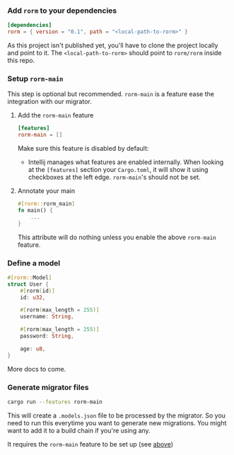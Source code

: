 ### Add `rorm` to your dependencies
```toml
[dependencies]
rorm = { version = "0.1", path = "<local-path-to-rorm>" }
```

As this project isn't published yet, you'll have to clone the project locally and point to it. The `<local-path-to-rorm>` should point to `rorm/rorm` inside this repo.

### Setup `rorm-main`
This step is optional but recommended.
`rorm-main` is a feature ease the integration with our migrator.

1. Add the `rorm-main` feature
   ```toml
   [features]
   rorm-main = []
   ```
   Make sure this feature is disabled by default:
    - Intellij manages what features are enabled internally.
      When looking at the `[features]` section your `Cargo.toml`,
      it will show it using checkboxes at the left edge.
      `rorm-main`'s should not be set.

2. Annotate your main
   ```rust
   #[rorm::rorm_main]
   fn main() {
       ...
   }
   ```
   This attribute will do nothing unless you enable the above
   `rorm-main` feature.

### Define a model
```rust
#[rorm::Model]
struct User {
	#[rorm(id)]
	id: u32,

	#[rorm(max_length = 255)]
	username: String,

	#[rorm(max_length = 255)]
	password: String,

	age: u8,
}
```

More docs to come.

### Generate migrator files
```bash
cargo run --features rorm-main
```

This will create a `.models.json` file to be processed by the migrator. So you need to run this everytime you want to generate new migrations. You might want to add it to a build chain if you're using any.

It requires the `rorm-main` feature to be set up (see [above](#setup-rorm-main))



